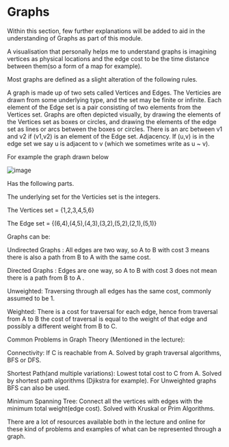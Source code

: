 # Graphs

Within this section, few further explanations will be added to aid in the understanding of Graphs as part of this module. 

A visualisation that personally helps me to understand graphs is imagining vertices as  physical locations and the edge cost to be the time distance between them(so a form of a map for example).

Most graphs are defined as a slight alteration of the following rules.

A graph is made up of two sets called Vertices and Edges.
The Verticies are drawn from some underlying type, and the set may be finite or infinite.
Each element of the Edge set is a pair consisting of two elements from the Vertices set.
Graphs are often depicted visually, by drawing the elements of the Vertices set as boxes or circles, and drawing the elements of the edge set as lines or arcs between the boxes or circles. There is an arc between v1 and v2 if (v1,v2) is an element of the Edge set.
Adjacency. If (u,v) is in the edge set we say u is adjacent to v (which we sometimes write as u ~ v).

For example the graph drawn below

![image](https://user-images.githubusercontent.com/32796571/115149941-90b7b900-a066-11eb-9a20-25ccb14523c5.png)

Has the following parts.

The underlying set for the Verticies set is the integers.

The Vertices set = {1,2,3,4,5,6}

The Edge set = {(6,4),(4,5),(4,3),(3,2),(5,2),(2,1),(5,1)}

Graphs can be:

Undirected Graphs : All edges are two way, so A to B with cost 3 means there is also a path from B to A with the same cost.

Directed Graphs : Edges are one way, so A to B with cost 3 does not mean there is a path from B to A .

Unweighted: Traversing through all edges has the same cost, commonly assumed to be 1.

Weighted: There is a cost for traversal for each edge, hence from traversal from A to B the cost of traversal is equal to the weight of that edge and possibly a different weight from B to C.

Common Problems in Graph Theory (Mentioned in the lecture):

Connectivity: If C is reachable from A. Solved by graph traversal algorithms, BFS or DFS.

Shortest Path(and multiple variations): Lowest total cost to C from A. Solved by shortest path algorithms (Djikstra for example). For Unweighted graphs BFS can also be used.

Minimum Spanning Tree: Connect all the vertices with edges with the minimum total weight(edge cost). Solved with Kruskal or Prim Algorithms.

There are a lot of resources available both in the lecture and online for these kind of problems and examples of what can be represented through a graph.
